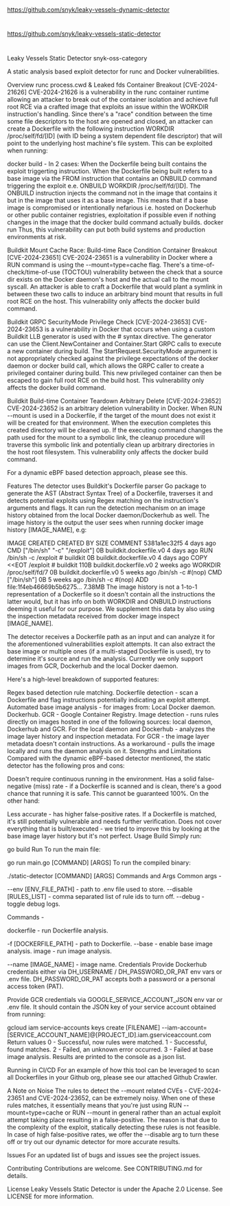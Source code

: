 
##
#
https://github.com/snyk/leaky-vessels-dynamic-detector
#
https://github.com/snyk/leaky-vessels-static-detector
#
##

Leaky Vessels Static Detector
snyk-oss-category

A static analysis based exploit detector for runc and Docker vulnerabilities.

Overview
runc process.cwd & Leaked fds Container Breakout [CVE-2024-21626]
CVE-2024-21626 is a vulnerability in the runc container runtime allowing an attacker to break out of the container isolation and achieve full root RCE via a crafted image that exploits an issue within the WORKDIR instruction's handling. Since there's a "race" condition between the time some file descriptors to the host are opened and closed, an attacker can create a Dockerfile with the following instruction WORKDIR /proc/self/fd/[ID] (with ID being a system dependent file descriptor) that will point to the underlying host machine's file system. This can be exploited when running:

docker build - In 2 cases:
When the Dockerfile being built contains the exploit triggerting instruction.
When the Dockerfile being built refers to a base image via the FROM instruction that contains an ONBUILD command triggering the exploit e.e. ONBUILD WORKDIR /proc/self/fd/[ID]. The ONBUILD instruction injects the command not in the image that contains it but in the image that uses it as a base image. This means that if a base image is compromised or intentionally nefarious i.e. hosted on Dockerhub or other public container registries, exploitation if possible even if nothing changes in the image that the docker build command actually builds.
docker run
Thus, this vulnerability can put both build systems and production environments at risk.

Buildkit Mount Cache Race: Build-time Race Condition Container Breakout [CVE-2024-23651]
CVE-2024-23651 is a vulnerability in Docker where a RUN command is using the --mount=type=cache flag. There's a time-of-check/time-of-use (TOCTOU) vulnerability between the check that a source dir exists on the Docker daemon's host and the actual call to the mount syscall. An attacker is able to craft a Dockerfile that would plant a symlink in between these two calls to induce an arbitrary bind mount that results in full root RCE on the host. This vulnerability only affects the docker build command.

Buildkit GRPC SecurityMode Privilege Check [CVE-2024-23653]
CVE-2024-23653 is a vulnerability in Docker that occurs when using a custom Buildkit LLB generator is used with the # syntax directive. The generator can use the Client.NewContainer and Container.Start GRPC calls to execute a new container during build. The StartRequest.SecurityMode argument is not appropriately checked against the privilege expectations of the docker daemon or docker build call, which allows the GRPC caller to create a privileged container during build. This new privileged container can then be escaped to gain full root RCE on the build host. This vulnerability only affects the docker build command.

Buildkit Build-time Container Teardown Arbitrary Delete [CVE-2024-23652]
CVE-2024-23652 is an arbitrary deletion vulnerability in Docker. When RUN --mount is used in a Dockerfile, if the target of the mount does not exist it will be created for that environment. When the execution completes this created directory will be cleaned up. If the executing command changes the path used for the mount to a symbolic link, the cleanup procedure will traverse this symbolic link and potentially clean up arbitrary directories in the host root filesystem. This vulnerability only affects the docker build command.

For a dynamic eBPF based detection approach, please see this.

Features
The detector uses Buildkit's Dockerfile parser Go package to generate the AST (Abstract Syntax Tree) of a Dockerfile, traverses it and detects potential exploits using Regex matching on the instruction's arguments and flags. It can run the detection mechanism on an image history obtained from the local Docker daemon/Dockerhub as well. The image history is the output the user sees when running docker image history [IMAGE_NAME], e.g:

IMAGE          CREATED       CREATED BY                                      SIZE      COMMENT
5381a1ec32f5   4 days ago    CMD ["/bin/sh" "-c" "/exploit"]                 0B        buildkit.dockerfile.v0
<missing>      4 days ago    RUN /bin/sh -c /exploit # buildkit              0B        buildkit.dockerfile.v0
<missing>      4 days ago    COPY <<EOT /exploit # buildkit                  110B      buildkit.dockerfile.v0
<missing>      2 weeks ago   WORKDIR /proc/self/fd/7                         0B        buildkit.dockerfile.v0
<missing>      5 weeks ago   /bin/sh -c #(nop)  CMD ["/bin/sh"]              0B
<missing>      5 weeks ago   /bin/sh -c #(nop) ADD file:1f4eb46669b5b6275…   7.38MB
The image history is not a 1-to-1 representation of a Dockerfile so it doesn't contain all the instructions the latter would, but it has info on both WORKDIR and ONBUILD instructions deeming it useful for our purpose. We supplement this data by also using the inspection metadata received from docker image inspect [IMAGE_NAME].

The detector receives a Dockerfile path as an input and can analyze it for the aforementioned vulnerabilities exploit attempts. It can also extract the base image or multiple ones (if a multi-staged Dockerfile is used), try to determine it's source and run the analysis. Currently we only support images from GCR, Dockerhub and the local Docker daemon.

Here's a high-level breakdown of supported features:

Regex based detection rule matching.
Dockerfile detection - scan a Dockerfile and flag instructions potentially indicating an exploit attempt.
Automated base image analysis - for images from:
Local Docker daemon.
Dockerhub.
GCR - Google Container Registry.
Image detection - runs rules directly on images hosted in one of the following sources: local daemon, Dockerhub and GCR.
For the local daemon and Dockerhub - analyzes the image layer history and inspection metadata.
For GCR - the image layer metadata doesn't contain instructions. As a workaround - pulls the image locally and runs the daemon analysis on it.
Strengths and Limitations
Compared with the dynamic eBPF-based detector mentioned, the static detector has the following pros and cons:

Doesn't require continuous running in the environment.
Has a solid false-negative (miss) rate - if a Dockerfile is scanned and is clean, there's a good chance that running it is safe. This cannot be guaranteed 100%.
On the other hand:

Less accurate - has higher false-positive rates. If a Dockerfile is matched, it's still potentially vulnerable and needs further verification.
Does not cover everything that is built/executed - we tried to improve this by looking at the base image layer history but it's not perfect.
Usage
Build
Simply run:

go build
Run
To run the main file:

go run main.go [COMMAND] [ARGS]
To run the compiled binary:

./static-detector [COMMAND] [ARGS]
Commands and Args
Common args -

--env [ENV_FILE_PATH] - path to .env file used to store. --disable [RULES_LIST] - comma separated list of rule ids to turn off. --debug - toggle debug logs.

Commands -

dockerfile - run Dockerfile analysis.

-f [DOCKERFILE_PATH] - path to Dockerfile.
--base - enable base image analysis.
image - run image analysis.

--name [IMAGE_NAME] - image name.
Credentials
Provide Dockerhub credentials either via DH_USERNAME / DH_PASSWORD_OR_PAT env vars or .env file. DH_PASSWORD_OR_PAT accepts both a password or a personal access token (PAT).

Provide GCR credentials via GOOGLE_SERVICE_ACCOUNT_JSON env var or .env file. It should contain the JSON key of your service account obtained from running:

gcloud iam service-accounts keys create [FILENAME] --iam-account=[SERVICE_ACCOUNT_NAME]@[PROJECT_ID].iam.gserviceaccount.com
Return values
0 - Successful, now rules were matched.
1 - Successful, found matches.
2 - Failed, an unknown error occurred.
3 - Failed at base image analysis.
Results are printed to the console as a json list.

Running in CI/CD
For an example of how this tool can be leveraged to scan all Dockerfiles in your Github org, please see our attached Github Crawler.

A Note on Noise
The rules to detect the --mount related CVEs - CVE-2024-23651 and CVE-2024-23652, can be extremely noisy. When one of these rules matches, it essentially means that you're just using RUN --mount=type=cache or RUN --mount in general rather than an actual exploit attempt taking place resulting in a false-positive. The reason is that due to the complexity of the exploit, statically detecting these rules is not feasible. In case of high false-positive rates, we offer the --disable arg to turn these off or try out our dynamic detector for more accurate results.

Issues
For an updated list of bugs and issues see the project issues.

Contributing
Contributions are welcome. See CONTRIBUTING.md for details.

License
Leaky Vessels Static Detector is under the Apache 2.0 License. See LICENSE for more information.
